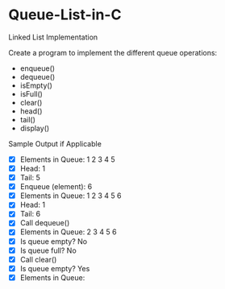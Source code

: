 # Queue-List-in-C
Linked List Implementation

Create a program to implement the different queue operations:
* enqueue()
* dequeue()
* isEmpty()
* isFull()
* clear()
* head()
* tail()
* display()

Sample Output if Applicable
- [x] Elements in Queue: 1 2 3 4 5
- [x] Head: 1
- [x] Tail: 5
- [x] Enqueue (element): 6
- [x] Elements in Queue: 1 2 3 4 5 6
- [x] Head: 1
- [x] Tail: 6
- [x] Call dequeue()
- [x] Elements in Queue: 2 3 4 5 6
- [x] Is queue empty? No
- [x] Is queue full? No
- [x] Call clear()
- [x] Is queue empty? Yes
- [x] Elements in Queue: 

